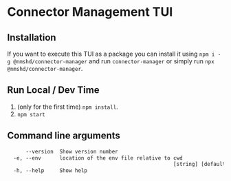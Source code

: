 # Connector Management TUI

## Installation

If you want to execute this TUI as a package you can install it using `npm i -g @nmshd/connector-manager` and run `connector-manager` or simply run `npx @nmshd/connector-manager`.

## Run Local / Dev Time

1. (only for the first time) `npm install`.
2. `npm start`

## Command line arguments

```txt
      --version  Show version number                                   [boolean]
  -e, --env      location of the env file relative to cwd
                                                      [string] [default: ".env"]
  -h, --help     Show help                                             [boolean]
```
